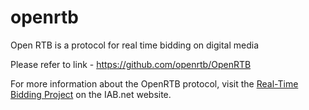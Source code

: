 # openrtb
Open RTB is a protocol for real time bidding on digital media

Please refer to link - https://github.com/openrtb/OpenRTB

For more information about the OpenRTB protocol, visit the [Real-Time Bidding Project](http://www.iab.net/rtbproject) on the IAB.net website.

